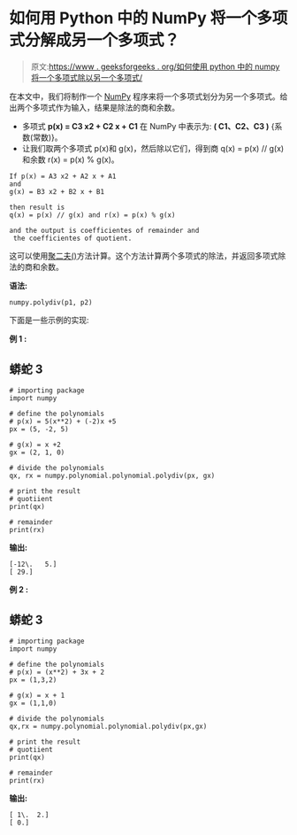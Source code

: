 # 如何用 Python 中的 NumPy 将一个多项式分解成另一个多项式？

> 原文:[https://www . geeksforgeeks . org/如何使用 python 中的 numpy 将一个多项式除以另一个多项式/](https://www.geeksforgeeks.org/how-to-divide-a-polynomial-to-another-using-numpy-in-python/)

在本文中，我们将制作一个 [NumPy](https://www.geeksforgeeks.org/python-numpy/) 程序来将一个多项式划分为另一个多项式。给出两个多项式作为输入，结果是除法的商和余数。

*   多项式 **p(x) = C3 x2 + C2 x + C1** 在 NumPy 中表示为: **( C1、C2、C3 )** {系数(常数)}。
*   让我们取两个多项式 p(x)和 g(x)，然后除以它们，得到商 q(x) = p(x) // g(x)和余数 r(x) = p(x) % g(x)。

```
If p(x) = A3 x2 + A2 x + A1
and 
g(x) = B3 x2 + B2 x + B1 

then result is 
q(x) = p(x) // g(x) and r(x) = p(x) % g(x)

and the output is coefficientes of remainder and
 the coefficientes of quotient.

```

这可以使用[聚二夫()](https://www.geeksforgeeks.org/numpy-polydiv-in-python/)方法计算。这个方法计算两个多项式的除法，并返回多项式除法的商和余数。

**语法:**

```
numpy.polydiv(p1, p2)
```

下面是一些示例的实现:

**例 1 :**

## 蟒蛇 3

```
# importing package
import numpy

# define the polynomials
# p(x) = 5(x**2) + (-2)x +5
px = (5, -2, 5)

# g(x) = x +2
gx = (2, 1, 0)

# divide the polynomials
qx, rx = numpy.polynomial.polynomial.polydiv(px, gx)

# print the result
# quotiient
print(qx)

# remainder
print(rx)
```

**输出:**

```
[-12\.   5.]
[ 29.]
```

**例 2 :**

## 蟒蛇 3

```
# importing package
import numpy

# define the polynomials
# p(x) = (x**2) + 3x + 2
px = (1,3,2)

# g(x) = x + 1
gx = (1,1,0)

# divide the polynomials
qx,rx = numpy.polynomial.polynomial.polydiv(px,gx)

# print the result
# quotiient
print(qx)

# remainder
print(rx)
```

**输出:**

```
[ 1\.  2.]
[ 0.]

```